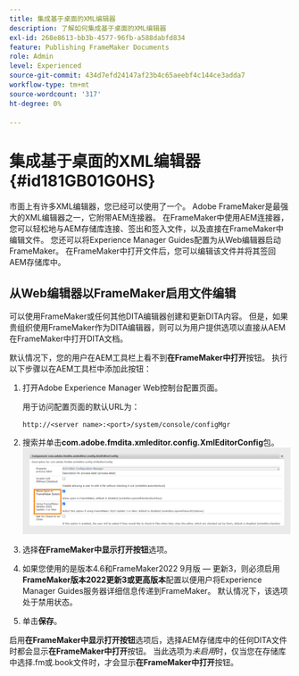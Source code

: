 ```yaml
---
title: 集成基于桌面的XML编辑器
description: 了解如何集成基于桌面的XML编辑器
exl-id: 268e8613-bb3b-4577-96fb-a588dabfd834
feature: Publishing FrameMaker Documents
role: Admin
level: Experienced
source-git-commit: 434d7efd24147af23b4c65aeebf4c144ce3adda7
workflow-type: tm+mt
source-wordcount: '317'
ht-degree: 0%

---
```


# 集成基于桌面的XML编辑器 {#id181GB01G0HS}

市面上有许多XML编辑器，您已经可以使用了一个。 Adobe FrameMaker是最强大的XML编辑器之一，它附带AEM连接器。 在FrameMaker中使用AEM连接器，您可以轻松地与AEM存储库连接、签出和签入文件，以及直接在FrameMaker中编辑文件。 您还可以将Experience Manager Guides配置为从Web编辑器启动FrameMaker。 在FrameMaker中打开文件后，您可以编辑该文件并将其签回AEM存储库中。

## 从Web编辑器以FrameMaker启用文件编辑

可以使用FrameMaker或任何其他DITA编辑器创建和更新DITA内容。 但是，如果贵组织使用FrameMaker作为DITA编辑器，则可以为用户提供选项以直接从AEM在FrameMaker中打开DITA文档。

默认情况下，您的用户在AEM工具栏上看不到&#x200B;**在FrameMaker中打开**&#x200B;按钮。 执行以下步骤以在AEM工具栏中添加此按钮：

1. 打开Adobe Experience Manager Web控制台配置页面。

   用于访问配置页面的默认URL为：

   ```http
   http://<server name>:<port>/system/console/configMgr
   ```

1. 搜索并单击&#x200B;**com.adobe.fmdita.xmleditor.config.XmlEditorConfig**&#x200B;包。
   ![](assets/open-in-fm-config.png)

1. 选择&#x200B;**在FrameMaker中显示打开按钮**&#x200B;选项。

1. 如果您使用的是版本4.6和FrameMaker2022 9月版 — 更新3，则必须启用&#x200B;**FrameMaker版本2022更新3或更高版本**&#x200B;配置以便用户将Experience Manager Guides服务器详细信息传递到FrameMaker。 默认情况下，该选项处于禁用状态。


1. 单击&#x200B;**保存**。


启用&#x200B;**在FrameMaker中显示打开按钮**&#x200B;选项后，选择AEM存储库中的任何DITA文件时都会显示&#x200B;**在FrameMaker中打开**&#x200B;按钮。 当此选项为&#x200B;*未启用*&#x200B;时，仅当您在存储库中选择.fm或.book文件时，才会显示&#x200B;**在FrameMaker中打开**&#x200B;按钮。



